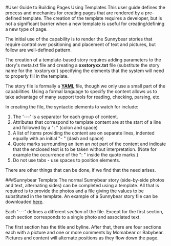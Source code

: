 #User Guide to Building Pages Using Templates
This user guide defines the process and mechanics for creating pages that are rendered by a pre-defined template.
The creation of the template requires a developer, but is not a significant barrier when a new template
is useful for creating/defining a new type of page.

The initial use of the  capability is to render the Sunnybear stories that require control over positioning
and placement of text and pictures, but follow are well-defined pattern.

The creation of a template-based story requires adding parameters to the story's meta.txt file and creating
a **xxstoryxx.txt** file (substitute the story name for the 'xxstoryxx') specifying the elements that the system
will need to properly fill in the template.  

The story file is formally a **<a href="https://www.tutorialspoint.com/yaml/yaml_basics.htm">YAML</a>** file, 
though we only use a small part of the capabilities.  Using a formal language to specify the content allows
us to take advantage of many support tools for reading, checking, parsing, etc.

In creating the file, the syntactic elements to watch for include:
1. The '---' is a separator for each group of content.
2. Attributes that correspond to template content are at the start of a line and followed by a ": " (colon and space)
3. A list of items providing the content are on separate lines, indented equally with an initial "- " (dash and space)
4. Quote marks surrounding an item an *not* part of the content and indicate that the enclosed text is to be taken
without interpretation.  (Note for example the occurrence of the ": " inside the quote marks.)
5. Do not use tabs - use spaces to position elements.

There are other things that can be done, if we find that the need arises.

###Sunnybear Template 
The normal Sunnybear story (side-by-side photos and text, alternating sides) can be completed using a template. 
All that is required is to provide the photos and a file giving the values to be substituted in the template.
An example of a Sunnybear story file can be 
downloaded <a href="/admin/Sunnybear_New_Year.txt" download >here</a>.

Each '---' defines a different *section* of the file.  Except for the first section, each section corresponds
to a single photo and associated text.

The first section has the title and byline.  After that, there are four sections each with a picture and one
or more comments by Momabear or Babybear.  Pictures and content will alternate positions as they flow
down the page.

